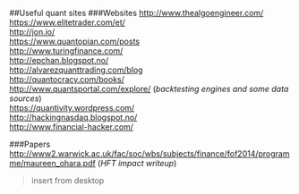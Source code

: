 ##Useful quant sites
###Websites
http://www.thealgoengineer.com/  
https://www.elitetrader.com/et/  
http://jon.io/  
https://www.quantopian.com/posts  
http://www.turingfinance.com/  
http://epchan.blogspot.no/  
http://alvarezquanttrading.com/blog  
http://quantocracy.com/books/  
http://www.quantsportal.com/explore/ (*backtesting engines and some data sources*)  
https://quantivity.wordpress.com/  
http://hackingnasdaq.blogspot.no/  
http://www.financial-hacker.com/  

###Papers
http://www2.warwick.ac.uk/fac/soc/wbs/subjects/finance/fof2014/programme/maureen_ohara.pdf (*HFT impact writeup*)  

>insert from desktop